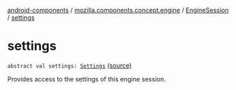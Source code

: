 [android-components](../../index.md) / [mozilla.components.concept.engine](../index.md) / [EngineSession](index.md) / [settings](./settings.md)

# settings

`abstract val settings: `[`Settings`](../-settings/index.md) [(source)](https://github.com/mozilla-mobile/android-components/blob/master/components/concept/engine/src/main/java/mozilla/components/concept/engine/EngineSession.kt#L91)

Provides access to the settings of this engine session.

